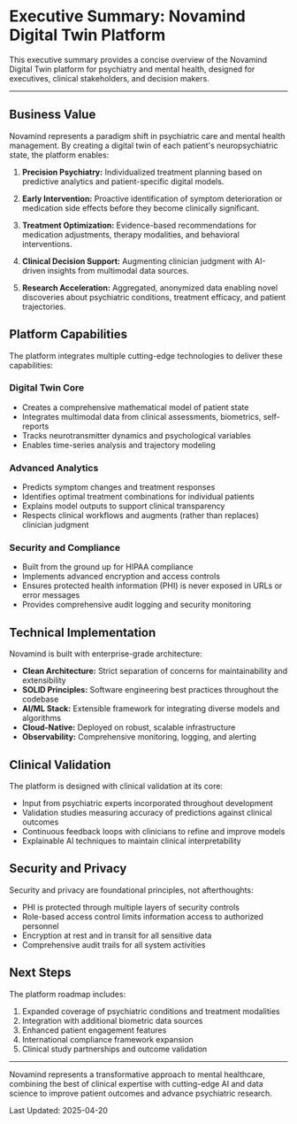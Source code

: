 # Executive Summary: Novamind Digital Twin Platform

This executive summary provides a concise overview of the Novamind Digital Twin platform
for psychiatry and mental health, designed for executives, clinical stakeholders, and
decision makers.

---

## Business Value

Novamind represents a paradigm shift in psychiatric care and mental health management.
By creating a digital twin of each patient's neuropsychiatric state, the platform enables:

1. **Precision Psychiatry:** Individualized treatment planning based on predictive
   analytics and patient-specific digital models.

2. **Early Intervention:** Proactive identification of symptom deterioration or medication
   side effects before they become clinically significant.

3. **Treatment Optimization:** Evidence-based recommendations for medication adjustments,
   therapy modalities, and behavioral interventions.

4. **Clinical Decision Support:** Augmenting clinician judgment with AI-driven insights
   from multimodal data sources.

5. **Research Acceleration:** Aggregated, anonymized data enabling novel discoveries
   about psychiatric conditions, treatment efficacy, and patient trajectories.

## Platform Capabilities

The platform integrates multiple cutting-edge technologies to deliver these capabilities:

### Digital Twin Core

- Creates a comprehensive mathematical model of patient state
- Integrates multimodal data from clinical assessments, biometrics, self-reports
- Tracks neurotransmitter dynamics and psychological variables
- Enables time-series analysis and trajectory modeling

### Advanced Analytics

- Predicts symptom changes and treatment responses
- Identifies optimal treatment combinations for individual patients
- Explains model outputs to support clinical transparency
- Respects clinical workflows and augments (rather than replaces) clinician judgment

### Security and Compliance

- Built from the ground up for HIPAA compliance
- Implements advanced encryption and access controls
- Ensures protected health information (PHI) is never exposed in URLs or error messages
- Provides comprehensive audit logging and security monitoring

## Technical Implementation

Novamind is built with enterprise-grade architecture:

- **Clean Architecture:** Strict separation of concerns for maintainability and extensibility
- **SOLID Principles:** Software engineering best practices throughout the codebase
- **AI/ML Stack:** Extensible framework for integrating diverse models and algorithms
- **Cloud-Native:** Deployed on robust, scalable infrastructure
- **Observability:** Comprehensive monitoring, logging, and alerting

## Clinical Validation

The platform is designed with clinical validation at its core:

- Input from psychiatric experts incorporated throughout development
- Validation studies measuring accuracy of predictions against clinical outcomes
- Continuous feedback loops with clinicians to refine and improve models
- Explainable AI techniques to maintain clinical interpretability

## Security and Privacy

Security and privacy are foundational principles, not afterthoughts:

- PHI is protected through multiple layers of security controls
- Role-based access control limits information access to authorized personnel
- Encryption at rest and in transit for all sensitive data
- Comprehensive audit trails for all system activities

## Next Steps

The platform roadmap includes:

1. Expanded coverage of psychiatric conditions and treatment modalities
2. Integration with additional biometric data sources
3. Enhanced patient engagement features
4. International compliance framework expansion
5. Clinical study partnerships and outcome validation

---

Novamind represents a transformative approach to mental healthcare, combining the best of
clinical expertise with cutting-edge AI and data science to improve patient outcomes and
advance psychiatric research.

Last Updated: 2025-04-20
